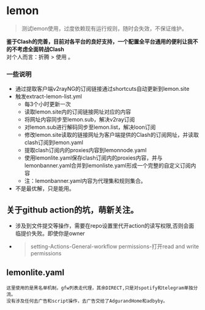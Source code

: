 # lemon  
>
> 测试lemon使用，过度依赖现有运行规则，随时会失效，不保证维护。 
> 

**鉴于Clash的完善，目前对各平台的良好支持，一个配置全平台通用的便利让我不的不考虑全面转战Clash**  
    对个人而言：折腾 > 使用 。


### 一些说明

- 通过提取客户端v2rayNG的订阅链接通过shortcuts自动更新到lemon.site
- 触发extract-lemon-list.yml
   - 每3个小时更新一次  
   - 读取lemon.site内的订阅链接网址对应的内容
   - 将网址内容同步至lemon.sub，解决v2ray订阅
   - 对lemon.sub进行解码同步至lemon.list，解决loon订阅
   - 修改lemon.site读取的链接网址为客户端提供的Clash的订阅网址，并读取clash订阅到lemon.yaml
   - 提取clash订阅内的proxies内容到lemonnode.yaml
   - 使用lemonlite.yaml保存clash订阅内的proxies内容，并与lemonbanner.yaml合并到lemonliste.yaml形成一个完整的自定义订阅内容
   - 注：lemonbanner.yaml内容为代理集和规则集合。
-  不是最优解，只是能用。

## 关于github action的坑，萌新关注。
  - 涉及到文件提交等操作，需要在repo设置里代开action的读写权限,否则会面临提价失败。即使你是owner
  - > setting-Actions-General-workflow permissions-打开read and write permissions
  
    
  ## lemonlite.yaml
    这里使用的是黑名单机制，gfw列表走代理，其余DIRECT,只是对spotify和telegram单独分流。
    没有涉及任何去广告和script操作，去广告交给了AdgurandHome和adbyby。
    
 
